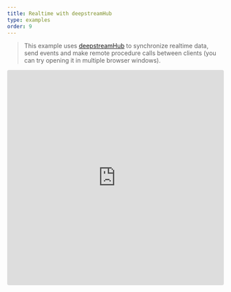```yaml
---
title: Realtime with deepstreamHub
type: examples
order: 9
---
```


> This example uses [deepstreamHub](https://deepstreamhub.com/) to synchronize realtime data, send events and make remote procedure calls between clients (you can try opening it in multiple browser windows).

<iframe src="https://codesandbox.io/embed/github/vuejs/v2.vuejs.org/tree/master/src/v2/examples/vue-20-realtime-with-deepstreamhub?codemirror=1&hidedevtools=1&hidenavigation=1&theme=light" style="width:100%; height:500px; border:0; border-radius: 4px; overflow:hidden;" title="vue-20-template-compilation" allow="geolocation; microphone; camera; midi; vr; accelerometer; gyroscope; payment; ambient-light-sensor; encrypted-media; usb" sandbox="allow-modals allow-forms allow-popups allow-scripts allow-same-origin"></iframe>
